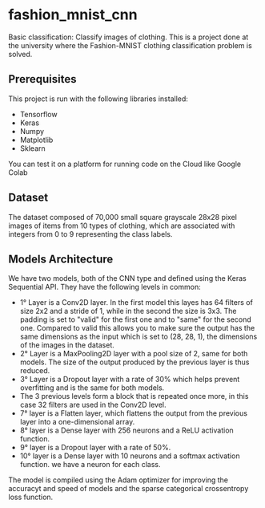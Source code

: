 # fashion_mnist_cnn
Basic classification: Classify images of clothing.
This is a project done at the university where the Fashion-MNIST clothing classification problem is solved.
## **Prerequisites**
This project is run with the following libraries installed:

- Tensorflow
- Keras
- Numpy
- Matplotlib
- Sklearn
  
You can test it on a platform for running code on the Cloud like Google Colab
## **Dataset**
The dataset composed of 70,000 small square grayscale 28x28 pixel images of items from 10 types of clothing, which are associated with integers from 0 to 9 representing the class labels.

## **Models Architecture**
We have two models, both of the CNN type and defined using the Keras Sequential API. They have the following levels in common:

- 1° Layer is a Conv2D layer. In the first model this layes has 64 filters of size 2x2 and a stride of 1, while in the second the size is 3x3. The padding is set to "valid" for the first one and to "same" for the second one. Compared to valid this allows you to make sure the output has the same dimensions as the input which is set to (28, 28, 1), the dimensions of the images in the dataset.
- 2° Layer is a MaxPooling2D layer with a pool size of 2, same for both models. The size of the output produced by the previous layer is thus reduced.
- 3° Layer is a Dropout layer with a rate of 30% which helps prevent overfitting and is the same for both models.
- The 3 previous levels form a block that is repeated once more, in this case 32 filters are used in the Conv2D level.
- 7° layer is a Flatten layer, which flattens the output from the previous layer into a one-dimensional array.
- 8° layer is a Dense layer with 256 neurons and a ReLU activation function.
- 9° layer is a Dropout layer with a rate of 50%.
- 10° layer is a Dense layer with 10 neurons and a softmax activation function. we have a neuron for each class.

The model is compiled using the Adam optimizer for improving the accuracyt and speed of models and the sparse categorical crossentropy loss function.
